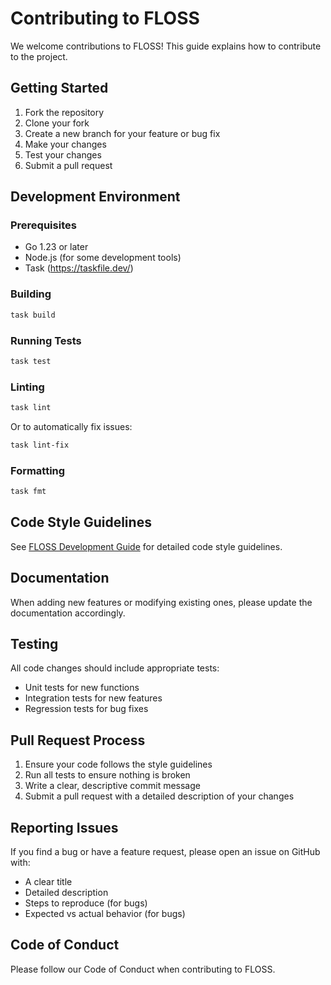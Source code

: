 # Contributing to FLOSS

We welcome contributions to FLOSS! This guide explains how to contribute to the project.

## Getting Started

1. Fork the repository
2. Clone your fork
3. Create a new branch for your feature or bug fix
4. Make your changes
5. Test your changes
6. Submit a pull request

## Development Environment

### Prerequisites

- Go 1.23 or later
- Node.js (for some development tools)
- Task (https://taskfile.dev/)

### Building

```bash
task build
```

### Running Tests

```bash
task test
```

### Linting

```bash
task lint
```

Or to automatically fix issues:

```bash
task lint-fix
```

### Formatting

```bash
task fmt
```

## Code Style Guidelines

See [FLOSS Development Guide](../../FLOSS.md) for detailed code style guidelines.

## Documentation

When adding new features or modifying existing ones, please update the documentation accordingly.

## Testing

All code changes should include appropriate tests:
- Unit tests for new functions
- Integration tests for new features
- Regression tests for bug fixes

## Pull Request Process

1. Ensure your code follows the style guidelines
2. Run all tests to ensure nothing is broken
3. Write a clear, descriptive commit message
4. Submit a pull request with a detailed description of your changes

## Reporting Issues

If you find a bug or have a feature request, please open an issue on GitHub with:
- A clear title
- Detailed description
- Steps to reproduce (for bugs)
- Expected vs actual behavior (for bugs)

## Code of Conduct

Please follow our Code of Conduct when contributing to FLOSS.